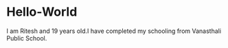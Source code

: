 # Hello-World
I am Ritesh and 19 years old.I have completed my schooling from Vanasthali Public School.
